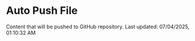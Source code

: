 # Auto Push File

Content that will be pushed to GitHub repository.
Last updated: 07/04/2025, 01:10:32 AM